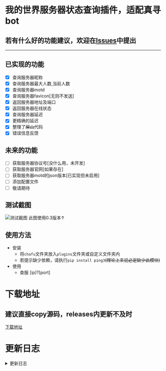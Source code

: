 # 我的世界服务器状态查询插件，适配真寻bot
## 若有什么好的功能建议，欢迎在[Issues](https://github.com/YiRanEL/zhenxun_chafu_Minecraft/issues)中提出
***
## 已实现的功能

- [x] 查询服务器昵称
- [x] 查询服务器最大人数,当前人数
- [x] 查询服务器motd
- [x] 查询服务器favicon[无则不发送]
- [x] 返回服务器地址及端口
- [x] 返回服务器在线状态
- [x] 查询服务器延迟
- [x] 更精确的延迟
- [x] 整理了~~屎山~~代码
- [x] 错误信息反馈

## 未来的功能

- [ ] 获取服务器协议号[没什么用，未开发]
- [ ] 获取服务器官网[如果存在]
- [ ] 获取服务器motd的json版本[已实现但未启用]
- [ ] 添加配置文件
- [ ] 敬请期待

## 测试截图

![测试截图](https://user-images.githubusercontent.com/104612722/200799085-739149f2-533b-464c-97fd-2572858d201d.png)
此图使用0.3版本↑
<!--图片地址：https://user-images.githubusercontent.com/104612722/200799085-739149f2-533b-464c-97fd-2572858d201d.png-->

## 使用方法
- 安装
  - 将`chafu`文件夹放入`plugins`文件夹或自定义文件夹内
  - 若提示缺少依赖，请执行`pip install ping3`~~(理论上来说必定缺少此模块)~~
- 使用
  - 查服 [ip]?[port]

# 下载地址

## 建议直接copy源码，releases内更新不及时
[下载地址](https://github.com/YiRanEL/zhenxun_chafu_Minecraft/releases)

# 更新日志
<details>
<summary>更新日志</summary>
<!--
## 2022/11/13
### v0.6
README文件重编写
支持发送错误信息
-->
## 2022/11/12
### v0.5
README文件重编写
整理了代码
更精确的服务器延迟[使用ping服务]
## 2022/11/09
### v0.4-fix[releases中第一个版本]
重命名文件[错误的文件名]
### v0.4
修复favicon不存在造成的消息发送失败问题
### v0.3
编写readme文件
支持发送favicon
## 2022/10/31
### vfix-0.2
更新usage
## 2022/10/25
### v0.1
支持发送服务器各个信息(favicon除外)
支持发送延迟[实际上是api处理响应时间，不精确]
</details>
